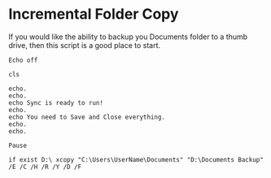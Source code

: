 # Incremental Folder Copy

If you would like the ability to backup you Documents folder to a thumb drive, then this script is a good place to start.  

  

```
Echo off

cls

echo.
echo.
echo Sync is ready to run!
echo.
echo You need to Save and Close everything.
echo.
echo.

Pause

if exist D:\ xcopy "C:\Users\UserName\Documents" "D:\Documents Backup" /E /C /H /R /Y /D /F

```